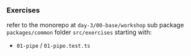 ### Exercises

refer to the monorepo at `day-3/00-base/workshop` sub package `packages/common` folder `src/exercises` starting with:

- `01-pipe` / `01-pipe.test.ts`
